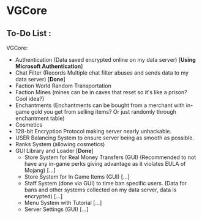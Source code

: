 # VGCore

## To-Do List :

VGCore:
- Authentication (Data saved encrypted online on my data server) [**Using Microsoft Authentication**]
- Chat Filter (Records Multiple chat filter abuses and sends data to my data server) [**Done**]
- Faction World Random Transportation
- Faction Mines (mines can be in caves that reset so it's like a prison? Cool idea?)
- Enchantments (Enchantments can be bought from a merchant with in-game gold you get from selling items? Or just randomly through enchantment table)
- Cosmetics
- 128-bit Encryption Protocol making server nearly unhackable. 
- USER Balancing System to ensure server being as smooth as possible.
- Ranks System (allowing cosmetics)
- GUI Library and Loader [**Done**]
    - Store System for Real Money Transfers (GUI) (Recommended to not have any in-game perks giving advantage as it violates EULA of Mojang) [...]
    - Store System for In Game Items (GUI) [...]
    - Staff System (done via GUI) to time ban specific users. (Data for bans and other systems collected on my data server, data is encrypted) [...]
    - Menu System with Tutorial [...]
    - Server Settings (GUI) [...]